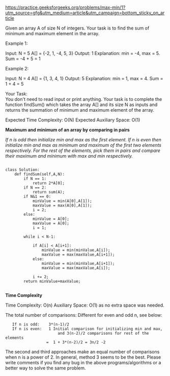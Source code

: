 https://practice.geeksforgeeks.org/problems/max-min/1?utm_source=gfg&utm_medium=article&utm_campaign=bottom_sticky_on_article

Given an array A of size N of integers. Your task is to find the sum of minimum and maximum element in the array.

Example 1:

Input:
N = 5
A[] = {-2, 1, -4, 5, 3}
Output: 1
Explanation: min = -4, max =  5. Sum = -4 + 5 = 1
 

Example 2:

Input:
N = 4
A[]  = {1, 3, 4, 1}
Output: 5
Explanation: min = 1, max = 4. Sum = 1 + 4 = 5
 

Your Task:  
You don't need to read input or print anything. Your task is to complete the function findSum() which takes the array A[] and its size N as inputs and returns the summation of minimum and maximum element of the array.

 

Expected Time Complexity: O(N)
Expected Auxiliary Space: O(1)


**Maximum and minimum of an array by comparing in pairs**

*If n is odd then initialize min and max as the first element. 
If n is even then initialize min and max as minimum and maximum of the first two elements respectively. 
For the rest of the elements, pick them in pairs and compare their 
maximum and minimum with max and min respectively.*


```

class Solution:
    def findSum(self,A,N): 
        if N == 1:
            return 2*A[0];
        if N == 2:
            return sum(A);
        if N&1 == 0:
            minValue = min(A[0],A[1]);
            maxValue = max(A[0],A[1]);
            i = 2;
        else:
            minValue = A[0];
            maxValue = A[0];
            i = 1;

        while i < N-1:
            
            if A[i] < A[i+1]:
                minValue = min(minValue,A[i]);
                maxValue = max(maxValue,A[i+1]);
            else:
                minValue = min(minValue,A[i+1]);
                maxValue = max(maxValue,A[i]);

            i += 2;
        return minValue+maxValue;
        
```

**Time Complexity**

Time Complexity: O(n)
Auxiliary Space: O(1) as no extra space was needed.

The total number of comparisons: Different for even and odd n, see below: 

       If n is odd:    3*(n-1)/2  
       If n is even:   1 Initial comparison for initializing min and max, 
                           and 3(n-2)/2 comparisons for rest of the elements  
                      =  1 + 3*(n-2)/2 = 3n/2 -2
The second and third approaches make an equal number of comparisons when n is a power of 2. 
In general, method 3 seems to be the best.
Please write comments if you find any bug in the above programs/algorithms or a better way to solve the same problem.
